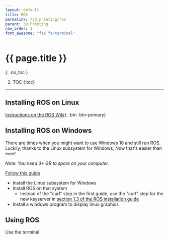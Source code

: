 ```yaml
---
layout: default
title: ROS
permalink: /3d_printing/ros
parent: 3D Printing
nav_order: 1
font_awesome: "fas fa-terminal"
---
```


# <i class="{{ page.font_awesome }}"></i> {{ page.title }}
{: .no_toc }


1. TOC
{:toc}

---


## Installing ROS on Linux

[Instructions on the ROS Wiki](http://wiki.ros.org/Installation/Ubuntu){: .btn .btn-primary}



## Installing ROS on Windows
There are times when you might want to use Windows 10 and still run ROS. Luckily, thanks to the Linux subsystem for Windows, Now that's easier than ever!

_Note: You need 3+ GB to spare on your computer._

[Follow this guide](https://janbernloehr.de/2017/06/10/ros-windows)
- Install the Linux subsystem for Windows
- Install ROS on that system
    - Instead of the "curl" step in the first guide, use the "curl" step for the new keyserver in [section 1.3 of the ROS installation guide](http://wiki.ros.org/Installation/Ubuntu)
- Install a windows program to display linux graphics



## Using ROS
Use the terminal.

